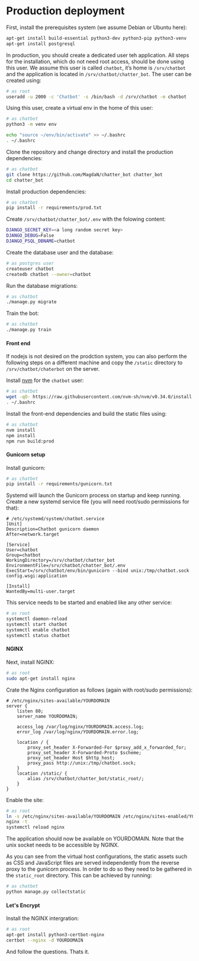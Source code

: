 Production deployment
=====================

First, install the prerequisites system (we assume Debian or Ubuntu here):

```bash
apt-get install build-essential python3-dev python3-pip python3-venv
apt-get install postgresql
```

In production, you should create a dedicated user teh application. All steps for the installation, which do not need root access, should be done using this user. We assume this user is called `chatbot`, it’s home is `/srv/chatbot` and the application is located in `/srv/chatbot/chatter_bot`. The user can be created using:

```bash
# as root
useradd -u 2000 -c 'Chatbot' -s /bin/bash -d /srv/chatbot -m chatbot
```

Using this user, create a virtual env in the home of this user:

```bash
# as chatbot
python3 -m venv env

echo "source ~/env/bin/activate" >> ~/.bashrc
. ~/.bashrc
```

Clone the repository and change directory and install the production dependencies:

```bash
# as chatbot
git clone https://github.com/MagdaN/chatter_bot chatter_bot
cd chatter_bot
```

Install production dependencies:

```bash
# as chatbot
pip install -r requirements/prod.txt
```

Create `/srv/chatbot/chatter_bot/.env` with the folowing content:

```bash
DJANGO_SECRET_KEY=<a long random secret key>
DJANGO_DEBUG=False
DJANGO_PSQL_DBNAME=chatbot
```

Create the database user and the database:

```bash
# as postgres user
createuser chatbot
createdb chatbot --owner=chatbot
```

Run the database migrations:

```bash
# as chatbot
./manage.py migrate
```

Train the bot:

```bash
# as chatbot
./manage.py train
```

#### Front end

If nodejs is not desired on the prodction system, you can also perform the following steps on a different machine and copy the `/static` directory to `/srv/chatbot/chaterbot` on the server.

Install [nvm](https://github.com/nvm-sh/nvm) for the `chatbot` user:

```bash
# as chatbot
wget -qO- https://raw.githubusercontent.com/nvm-sh/nvm/v0.34.0/install.sh | bash
. ~/.bashrc
```

Install the front-end dependencies and build the static files using:

```bash
# as chatbot
nvm install
npm install
npm run build:prod
```

#### Gunicorn setup

Install gunicorn:

```bash
# as chatbot
pip install -r requirements/gunicorn.txt
```

Systemd will launch the Gunicorn process on startup and keep running. Create a new systemd service file (you will need root/sudo permissions for that):

```
# /etc/systemd/system/chatbot.service
[Unit]
Description=Chatbot gunicorn daemon
After=network.target

[Service]
User=chatbot
Group=chatbot
WorkingDirectory=/srv/chatbot/chatter_bot
EnvironmentFile=/srv/chatbot/chatter_bot/.env
ExecStart=/srv/chatbot/env/bin/gunicorn --bind unix:/tmp/chatbot.sock config.wsgi:application

[Install]
WantedBy=multi-user.target
```

This service needs to be started and enabled like any other service:

```bash
# as root
systemctl daemon-reload
systemctl start chatbot
systemctl enable chatbot
systemctl status chatbot
```

#### NGINX

Next, install NGINX:

```bash
# as root
sudo apt-get install nginx
```

Crate the Nginx configuration as follows (again with root/sudo permissions):

```
# /etc/nginx/sites-available/YOURDOMAIN
server {
    listen 80;
    server_name YOURDOMAIN;

    access_log /var/log/nginx/YOURDOMAIN.access.log;
    error_log /var/log/nginx/YOURDOMAIN.error.log;

    location / {
        proxy_set_header X-Forwarded-For $proxy_add_x_forwarded_for;
        proxy_set_header X-Forwarded-Proto $scheme;
        proxy_set_header Host $http_host;
        proxy_pass http://unix:/tmp/chatbot.sock;
    }
    location /static/ {
        alias /srv/chatbot/chatter_bot/static_root/;
    }
}
```

Enable the site:

```bash
# as root
ln -s /etc/nginx/sites-available/YOURDOMAIN /etc/nginx/sites-enabled/YOURDOMAIN
nginx -t
systemctl reload nginx
```

The application should now be available on YOURDOMAIN. Note that the unix socket needs to be accessible by NGINX.

As you can see from the virtual host configurations, the static assets such as CSS and JavaScript files are served independently from the reverse proxy to the gunicorn process. In order to do so they need to be gathered in the `static_root` directory. This can be achieved by running:

```bash
# as chatbot
python manage.py collectstatic
```

#### Let's Encrypt

Install the NGINX intergration:

```bash
# as root
apt-get install python3-certbot-nginx
certbot --nginx -d YOURDOMAIN
```

And follow the questions. Thats it.
